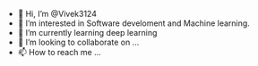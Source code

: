 - 👋 Hi, I’m @Vivek3124
- 👀 I’m interested in Software develoment and Machine learning.
- 🌱 I’m currently learning deep learning
- 💞️ I’m looking to collaborate on ...
- 📫 How to reach me ...

<!---
Vivek3124/Vivek3124 is a ✨ special ✨ repository because its `README.md` (this file) appears on your GitHub profile.
You can click the Preview link to take a look at your changes.
--->
